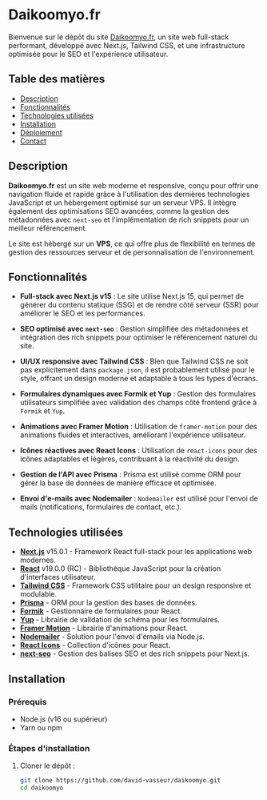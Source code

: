 # Daikoomyo.fr

Bienvenue sur le dépôt du site [Daikoomyo.fr](https://daikoomyo.fr), un site web full-stack performant, développé avec Next.js, Tailwind CSS, et une infrastructure optimisée pour le SEO et l'expérience utilisateur.

## Table des matières
- [Description](#description)
- [Fonctionnalités](#fonctionnalités)
- [Technologies utilisées](#technologies-utilisées)
- [Installation](#installation)
- [Déploiement](#déploiement)
- [Contact](#contact)

## Description

**Daikoomyo.fr** est un site web moderne et responsive, conçu pour offrir une navigation fluide et rapide grâce à l'utilisation des dernières technologies JavaScript et un hébergement optimisé sur un serveur VPS. Il intègre également des optimisations SEO avancées, comme la gestion des métadonnées avec `next-seo` et l'implémentation de rich snippets pour un meilleur référencement.

Le site est hébergé sur un **VPS**, ce qui offre plus de flexibilité en termes de gestion des ressources serveur et de personnalisation de l'environnement.

## Fonctionnalités

- **Full-stack avec Next.js v15** : Le site utilise Next.js 15, qui permet de générer du contenu statique (SSG) et de rendre côté serveur (SSR) pour améliorer le SEO et les performances.
  
- **SEO optimisé avec `next-seo`** : Gestion simplifiée des métadonnées et intégration des rich snippets pour optimiser le référencement naturel du site.

- **UI/UX responsive avec Tailwind CSS** : Bien que Tailwind CSS ne soit pas explicitement dans `package.json`, il est probablement utilisé pour le style, offrant un design moderne et adaptable à tous les types d'écrans.

- **Formulaires dynamiques avec Formik et Yup** : Gestion des formulaires utilisateurs simplifiée avec validation des champs côté frontend grâce à `Formik` et `Yup`.

- **Animations avec Framer Motion** : Utilisation de `framer-motion` pour des animations fluides et interactives, améliorant l'expérience utilisateur.

- **Icônes réactives avec React Icons** : Utilisation de `react-icons` pour des icônes adaptables et légères, contribuant à la réactivité du design.

- **Gestion de l'API avec Prisma** : Prisma est utilisé comme ORM pour gérer la base de données de manière efficace et optimisée.

- **Envoi d'e-mails avec Nodemailer** : `Nodemailer` est utilisé pour l'envoi de mails (notifications, formulaires de contact, etc.).

## Technologies utilisées

- **[Next.js](https://nextjs.org/)** v15.0.1 - Framework React full-stack pour les applications web modernes.
- **[React](https://reactjs.org/)** v19.0.0 (RC) - Bibliothèque JavaScript pour la création d'interfaces utilisateur.
- **[Tailwind CSS](https://tailwindcss.com/)** - Framework CSS utilitaire pour un design responsive et modulable.
- **[Prisma](https://www.prisma.io/)** - ORM pour la gestion des bases de données.
- **[Formik](https://formik.org/)** - Gestionnaire de formulaires pour React.
- **[Yup](https://github.com/jquense/yup)** - Librairie de validation de schéma pour les formulaires.
- **[Framer Motion](https://www.framer.com/motion/)** - Librairie d'animations pour React.
- **[Nodemailer](https://nodemailer.com/)** - Solution pour l'envoi d'emails via Node.js.
- **[React Icons](https://react-icons.github.io/react-icons/)** - Collection d'icônes pour React.
- **[next-seo](https://github.com/garmeeh/next-seo)** - Gestion des balises SEO et des rich snippets pour Next.js.

## Installation

### Prérequis

- Node.js (v16 ou supérieur)
- Yarn ou npm

### Étapes d'installation

1. Cloner le dépôt :

   ```bash
   git clone https://github.com/david-vasseur/daikoomyo.git
   cd daikoomyo

